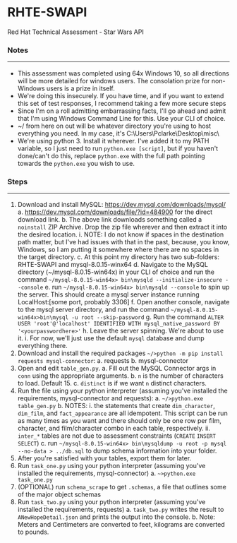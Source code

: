 # RHTE-SWAPI
Red Hat Technical Assessment - Star Wars API

### Notes<hr>
* This assessment was completed using 64x Windows 10, so all directions will be more detailed for windows users. The consolation prize for non-Windows users is a prize in itself.
* We're doing this insecurely. If you have time, and if you want to extend this set of test responses, I recommend taking a few more secure steps
* Since I'm on a roll admitting embarrassing facts, I'll go ahead and admit that I'm using Windows Command Line for this. Use your CLI of choice.
* ~/ from here on out will be whatever directory you're using to host everything you need. In my case, it's C:\Users\Pclarke\Desktop\misc\
* We're using python 3. Install it wherever. I've added it to my PATH variable, so I just need to run `python.exe [script]`, but if you haven't done/can't do this, replace `python.exe` with the full path pointing towards the `python.exe` you wish to use.

### Steps<hr>
1. Download and install MySQL: https://dev.mysql.com/downloads/mysql/
    a. https://dev.mysql.com/downloads/file/?id=484900 for the direct download link.
    b. The above link downloads something called a `noinstall` ZIP Archive. Drop the zip file wherever and then extract it into the desired location.
        i. NOTE: I do not know if spaces in the destination path matter, but I've had issues with that in the past, because, you know, Windows, so I am putting it somewhere where there are no spaces in the target directory.
    c. At this point my directory has two sub-folders: RHTE-SWAPI and mysql-8.0.15-winx64
    d. Navigate to the MySQL directory (~/mysql-8.0.15-win64x) in your CLI of choice and run the command `~/mysql-8.0.15-win64x> bin\mysqld --initialize-insecure --console`
    e. run `~/mysql-8.0.15-win64x> bin\mysqld --console` to spin up the server. This should create a mysql server instance running LocalHost:[some port, probably 3306]
    f. Open another console, navigate to the mysql server directory, and run the command `~/mysql-8.0.15-win64x>bin\mysql -u root --skip-password`
    g. Run the command `ALTER USER 'root'@'localhost' IDENTIFIED WITH mysql_native_password BY '<yourpasswordhere>'`
    h. Leave the server spinning. We're about to use it.
    i. For now, we'll just use the default `mysql` database and dump everything there.
2. Download and install the required packages `~/>python -m pip install requests mysql-connector`:
    a. requests
    b. mysql-connector
3. Open and edit `table_gen.py`.
    a. Fill out the MySQL Connector args in `conn` using the appropriate arguments.
    b. `n` is the number of characters to load. Default 15.
    c. `distinct` is if we want `n` distinct characters.
4. Run the file using your python interpreter (assuming you've installed the requirements, mysql-connector and requests):
    a. `~/>python.exe table_gen.py`
    b. NOTES:
        i. the statements that create `dim_character`, `dim_film`, and `fact_appearance` are all idempotent. This script can be run as many times as you want and there should only be one row per film, character, and film/character combo in each table, respectively.
        ii. `inter_*` tables are not due to assessment constraints (`CREATE` `INSERT` `SELECT`)
    c. run `~/mysql-8.0.15-win64x> bin\mysqldump -u root -p mysql --no-data > ../db.sql` to dump schema information into your folder.
5. After you're satisfied with your tables, export them for later.
6. Run `task_one.py` using your python interpreter (assuming you've installed the requirements, mysql-connector)
    a. `~>python.exe task_one.py`
7. (OPTIONAL) run `schema_scrape` to get `.schemas`, a file that outlines some of the major object schemas
8. Run `task_two.py` using your python interpreter (assuming you've installed the requirements, requests)
   a. `task_two.py` writes the result to `ANewHopeDetail.json` and prints the output into the console.
   b. Note: Meters and Centimeters are converted to feet, kilograms are converted to pounds.